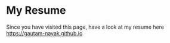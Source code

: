 # My Resume

Since you have visited this page, have a look at my resume here https://gautam-nayak.github.io
